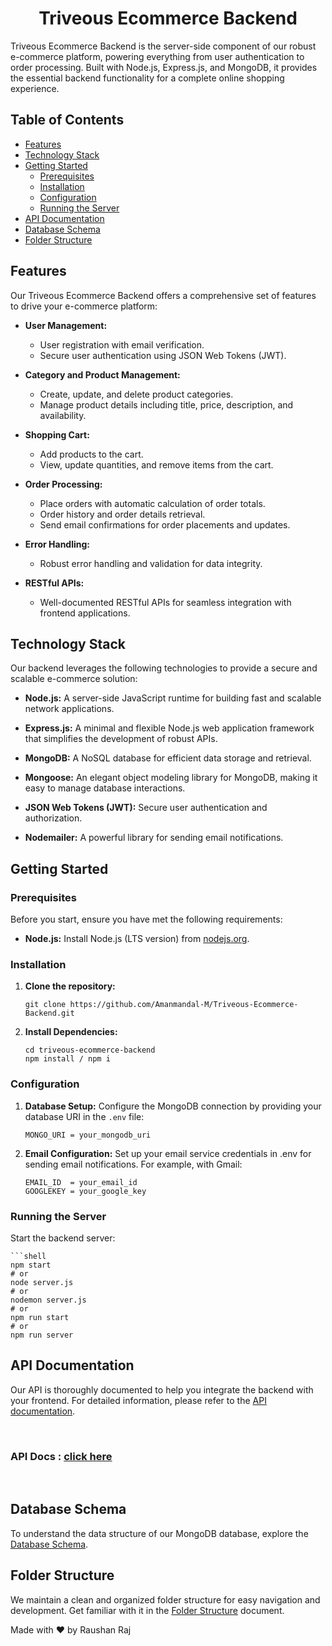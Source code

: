 <h1 align="center">Triveous Ecommerce Backend</h1>


Triveous Ecommerce Backend is the server-side component of our robust e-commerce platform, powering everything from user authentication to order processing. Built with Node.js, Express.js, and MongoDB, it provides the essential backend functionality for a complete online shopping experience.

## Table of Contents

- [Features](#features)
- [Technology Stack](#technology-stack)
- [Getting Started](#getting-started)
  - [Prerequisites](#prerequisites)
  - [Installation](#installation)
  - [Configuration](#configuration)
  - [Running the Server](#running-the-server)
- [API Documentation](#api-documentation)
- [Database Schema](#database-schema)
- [Folder Structure](#folder-structure)

## Features

Our Triveous Ecommerce Backend offers a comprehensive set of features to drive your e-commerce platform:

- **User Management:**
  - User registration with email verification.
  - Secure user authentication using JSON Web Tokens (JWT).

- **Category and Product Management:**
  - Create, update, and delete product categories.
  - Manage product details including title, price, description, and availability.

- **Shopping Cart:**
  - Add products to the cart.
  - View, update quantities, and remove items from the cart.

- **Order Processing:**
  - Place orders with automatic calculation of order totals.
  - Order history and order details retrieval.
  - Send email confirmations for order placements and updates.

- **Error Handling:**
  - Robust error handling and validation for data integrity.

- **RESTful APIs:**
  - Well-documented RESTful APIs for seamless integration with frontend applications.

## Technology Stack

Our backend leverages the following technologies to provide a secure and scalable e-commerce solution:

- **Node.js:** A server-side JavaScript runtime for building fast and scalable network applications.

- **Express.js:** A minimal and flexible Node.js web application framework that simplifies the development of robust APIs.

- **MongoDB:** A NoSQL database for efficient data storage and retrieval.

- **Mongoose:** An elegant object modeling library for MongoDB, making it easy to manage database interactions.

- **JSON Web Tokens (JWT):** Secure user authentication and authorization.

- **Nodemailer:** A powerful library for sending email notifications.

## Getting Started

### Prerequisites

Before you start, ensure you have met the following requirements:

- **Node.js:** Install Node.js (LTS version) from [nodejs.org](https://nodejs.org/).

### Installation

1. **Clone the repository:**

   ```shell
   git clone https://github.com/Amanmandal-M/Triveous-Ecommerce-Backend.git

2. **Install Dependencies:**

    ```shell
    cd triveous-ecommerce-backend
    npm install / npm i

### Configuration

1. **Database Setup:** Configure the MongoDB connection by providing your database URI in the `.env` file:

    ```shell
    MONGO_URI = your_mongodb_uri

2. **Email Configuration:** Set up your email service credentials in .env for sending email notifications. For example, with Gmail:

    ```shell
    EMAIL_ID  = your_email_id
    GOOGLEKEY = your_google_key

### Running the Server

Start the backend server:

    ```shell
    npm start
    # or
    node server.js
    # or
    nodemon server.js
    # or
    npm run start
    # or
    npm run server



## API Documentation

Our API is thoroughly documented to help you integrate the backend with your frontend. For detailed information, please refer to the [API documentation](docs/apiDocs.md).

<br>

### API Docs :  <a href="http://54.82.202.67:8080/docs/">click here</a>

<br>

## Database Schema

To understand the data structure of our MongoDB database, explore the [Database Schema](docs/Database_Schema.png).

## Folder Structure

We maintain a clean and organized folder structure for easy navigation and development. Get familiar with it in the [Folder Structure](docs/FolderStructure.md) document.

Made with ❤️ by Raushan Raj
